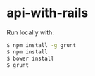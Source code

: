 # api-with-rails

Run locally with:

```sh
$ npm install -g grunt
$ npm install
$ bower install
$ grunt
```
